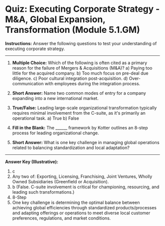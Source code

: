 # Quiz: Executing Corporate Strategy - M&A, Global Expansion, Transformation (Module 5.1.GM)

**Instructions:** Answer the following questions to test your understanding of executing corporate strategy.

---

1.  **Multiple Choice:** Which of the following is often cited as a primary reason for the failure of Mergers & Acquisitions (M&A)?
    a) Paying too little for the acquired company.
    b) Too much focus on pre-deal due diligence.
    c) Poor cultural integration post-acquisition.
    d) Over-communication with employees during the integration process.

2.  **Short Answer:** Name two common modes of entry for a company expanding into a new international market.

3.  **True/False:** Leading large-scale organizational transformation typically requires minimal involvement from the C-suite, as it's primarily an operational task.
    a) True
    b) False

4.  **Fill in the Blank:** The ______ framework by Kotter outlines an 8-step process for leading organizational change.

5.  **Short Answer:** What is one key challenge in managing global operations related to balancing standardization and local adaptation?

---
**Answer Key (Illustrative):**
1.  c
2.  Any two of: Exporting, Licensing, Franchising, Joint Ventures, Wholly Owned Subsidiaries (Greenfield or Acquisition).
3.  b (False. C-suite involvement is critical for championing, resourcing, and leading such transformations.)
4.  8-Step
5.  One key challenge is determining the optimal balance between achieving global efficiencies through standardized products/processes and adapting offerings or operations to meet diverse local customer preferences, regulations, and market conditions.